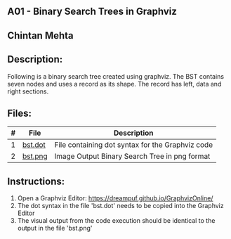 ## A01 - Binary Search Trees in Graphviz
## Chintan Mehta

## Description:
Following is a binary search tree created using graphviz. The BST contains seven nodes and uses a record as its shape. The record has left, data and right sections.


## Files:

|   #   | File     | Description                                      |
| :---: | -------- | ------------------------------------------------ |
|   1   | [bst.dot](https://github.com/chill-chin/4883-Software-Tools/blob/main/A01/bst.dot)  | File containing dot syntax for the Graphviz code |
|   2   | [bst.png](https://github.com/chill-chin/4883-Software-Tools/blob/main/A01/bst.png)  | Image Output Binary Search Tree in png format    |


## Instructions:

1. Open a Graphviz Editor: https://dreampuf.github.io/GraphvizOnline/
2. The dot syntax in the file 'bst.dot' needs to be copied into the Graphviz Editor
3. The visual output from the code execution should be identical to the output in the file 'bst.png'

